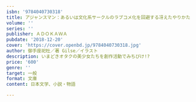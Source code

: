```yaml
---
isbn: '9784040730318'
title: アジャンスマン：あるいは文化系サークルのラブコメ化を回避する冴えたやりかた
volume: ''
series: ''
publisher: ＡＤＯＫＡＷＡ
pubdate: '2018-12-20'
cover: 'https://cover.openbd.jp/9784040730318.jpg'
author: 御手座祀杜／著 Gilse／イラスト
description: いまどきオタクの美少女たちを創作活動でみちびけ!?
price: '600'
genre: ''
target: 一般
format: 文庫
content: 日本文学、小説・物語

---
```

